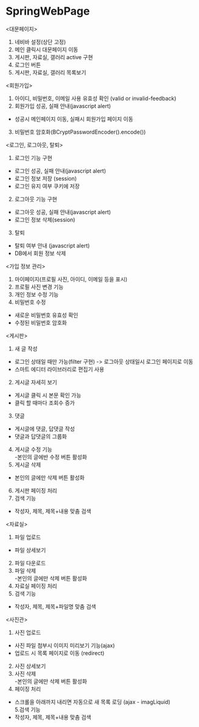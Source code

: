 # SpringWebPage

<대문페이지>  
1. 네비바 설정(상단 고정)  
2. 메인 클릭시 대문페이지 이동  
3. 게시판, 자료실, 갤러리 active 구현  
4. 로그인 버튼  
5. 게시판, 자료실, 갤러리 목록보기  

<회원가입>  
1. 아이디, 비밀번호, 이메일 사용 유효성 확인 (valid or invalid-feedback)  
2. 회원가입 성공, 실패 안내(javascript alert)  
- 성공시 메인페이지 이동, 실패시 회원가입 페이지 이동  
3. 비밀번호 암호화(BCryptPasswordEncoder().encode())  

<로그인, 로그아웃, 탈퇴>  
1. 로그인 기능 구현  
- 로그인 성공, 실패 안내(javascript alert)  
- 로그인 정보 저장 (session)  
- 로그인 유지 여부 쿠키에 저장  
2. 로그아웃 기능 구현  
- 로그아웃 성공, 실패 안내(javascript alert)  
- 로그인 정보 삭제(session)  
3. 탈퇴  
- 탈퇴 여부 안내 (javascript alert)  
- DB에서 회원 정보 삭제  

<가입 정보 관리>  
1. 마이페이지(프로필 사진, 아이디, 이메일 등을 표시)  
2. 프로필 사진 변경 기능  
3. 개인 정보 수정 기능  
4. 비밀번호 수정  
- 새로운 비밀번호 유효성 확인  
- 수정된 비밀번호 암호화  

<게시판>  
1. 새 글 작성  
- 로그인 상태일 때만 가능(filter 구현) -> 로그아웃 상태일시 로그인 페이지로 이동  
- 스마트 에디터 라이브러리로 편집기 사용  
2. 게시글 자세히 보기  
- 게시글 클릭 시 본문 확인 가능  
- 클릭 할 때마다 조회수 증가  
3. 댓글  
- 게시글에 댓글, 답댓글 작성  
- 댓글과 답댓글의 그룹화  
4. 게시글 수정 기능  
-본인의 글에반 수정 버튼 활성화  
5. 게시글 삭제  
- 본인의 글에만 삭제 버튼 활성화  
6. 게시판 페이징 처리  
7. 검색 기능  
- 작성자, 제목, 제목+내용 맞춤 검색  

<자료실>  
1. 파일 업로드  
- 파일 상세보기  
2. 파일 다운로드  
3. 파일 삭제  
-본인의 글에만 삭제 버튼 활성화  
4. 자료실 페이징 처리  
5. 검색 기능  
- 작성자, 제목, 제목+파일명 맞춤 검색  

<사진관>  
1. 사진 업로드  
- 사진 파일 첨부시 이미지 미리보기 기능(ajax)  
- 업로드 시 목록 페이지로 이동 (redirect)  
2. 사진 상세보기   
3. 사진 삭제  
-본인의 글에만 삭제 버튼 활성화  
4. 페이징 처리  
- 스크롤을 아래까지 내리면 자동으로 새 목록 로딩 (ajax - imagLiquid)  
5.검색 기능  
- 작성자, 제목, 제목+내용 맞춤 검색  
